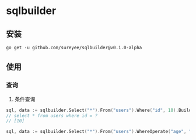 # sqlbuilder

## 安装

```shell
go get -u github.com/sureyee/sqlbuilder@v0.1.0-alpha
```

## 使用

### 查询

1. 条件查询

```go
sql, data := sqlbuilder.Select("*").From("users").Where("id", 10).Build()
// select * from users where id = ?
// [10]

sql, data := sqlbuilder.Select("*").From("users").WhereOperate("age", "<", 10).OrWhereOperate("age", ">", 50).Build()
```



